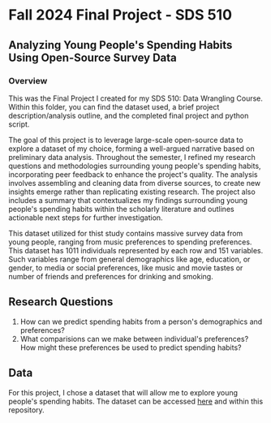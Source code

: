 # Fall 2024 Final Project - SDS 510
## Analyzing Young People's Spending Habits Using Open-Source Survey Data

### Overview
This was the Final Project I created for my SDS 510: Data Wrangling Course. Within this folder, you can find the dataset used, a brief project description/analysis outline, and the completed final project and python script.

The goal of this project is to leverage large-scale open-source data to explore a dataset of my choice, forming a well-argued narrative based on preliminary data analysis. Throughout the semester, I refined my research questions and methodologies surrounding young people's spending habits, incorporating peer feedback to enhance the project's quality. The analysis involves assembling and cleaning data from diverse sources, to create new insights emerge rather than replicating existing research. The project also includes a summary that contextualizes my findings surrounding young people's spending habits within the scholarly literature and outlines actionable next steps for further investigation.

This dataset utilized for thist study contains massive survey data from young people, ranging from music preferences to spending preferences. This dataset has 1011 individuals represented by each row and 151 variables. Such variables range from general demographics like age, education, or gender, to media or social preferences, like music and movie tastes or number of friends and preferences for drinking and smoking.

## Research Questions
1) How can we predict spending habits from a person's demographics and preferences?
2) What comparisions can we make between individual's preferences? How might these preferences be used to predict spending habits?

## Data 

For this project, I chose a dataset that will allow me to explore young people's spending habits. The dataset can be accessed [here](https://github.com/harsh543/Young-People-Survey-Dataset_Spending-Habits/blob/master/data/responses.csv) and within this repository. 
